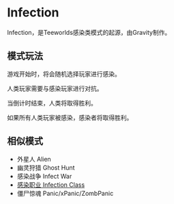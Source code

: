 # Infection
Infection，是Teeworlds感染类模式的起源，由Gravity制作。

## 模式玩法
游戏开始时，将会随机选择玩家进行感染。

人类玩家需要与感染玩家进行对抗。

当倒计时结束，人类将取得胜利。

如果所有人类玩家被感染，感染者将取得胜利。

## 相似模式

- 外星人 Alien
- 幽灵狩猎 Ghost Hunt
- 感染战争 Infect War
- [感染职业 Infection Class](?id=modes/infclass)
- 僵尸惊魂 Panic/xPanic/ZombPanic
